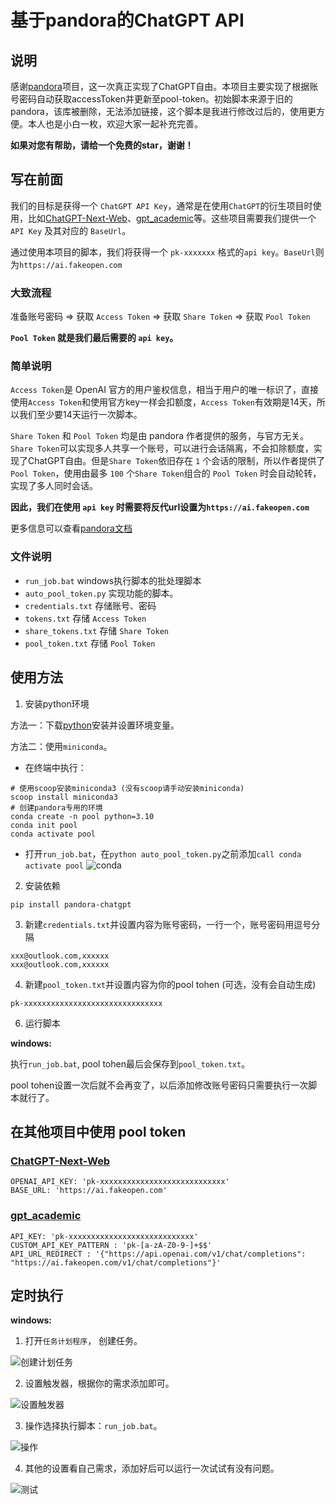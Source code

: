 # 基于pandora的ChatGPT API

## 说明

感谢[pandora](https://github.com/zhile-io/pandora)项目，这一次真正实现了ChatGPT自由。本项目主要实现了根据账号密码自动获取accessToken并更新至pool-token。初始脚本来源于旧的pandora，该库被删除，无法添加链接，这个脚本是我进行修改过后的，使用更方便。本人也是小白一枚，欢迎大家一起补充完善。

**如果对您有帮助，请给一个免费的star，谢谢！**

## 写在前面

我们的目标是获得一个 `ChatGPT API Key`，通常是在使用`ChatGPT`的衍生项目时使用，比如[ChatGPT-Next-Web](https://github.com/Yidadaa/ChatGPT-Next-Web)、[gpt_academic](https://github.com/binary-husky/gpt_academic)等。这些项目需要我们提供一个 `API Key` 及其对应的 `BaseUrl`。

通过使用本项目的脚本，我们将获得一个 `pk-xxxxxxx` 格式的`api key`。`BaseUrl`则为`https://ai.fakeopen.com`

### 大致流程

准备账号密码 => 获取 `Access Token` => 获取 `Share Token` => 获取 `Pool Token`

**`Pool Token` 就是我们最后需要的 `api key`。**

### 简单说明

`Access Token`是 OpenAI 官方的用户鉴权信息，相当于用户的唯一标识了，直接使用`Access Token`和使用官方key一样会扣额度，`Access Token`有效期是14天，所以我们至少要14天运行一次脚本。

`Share Token` 和 `Pool Token` 均是由 pandora 作者提供的服务，与官方无关。`Share Token`可以实现多人共享一个账号，可以进行会话隔离，不会扣除额度，实现了ChatGPT自由。但是`Share Token`依旧存在 `1` 个会话的限制，所以作者提供了 `Pool Token`，使用由最多 `100` 个`Share Token`组合的 `Pool Token` 时会自动轮转，实现了多人同时会话。

**因此，我们在使用 `api key` 时需要将反代url设置为`https://ai.fakeopen.com`**

更多信息可以查看[pandora文档](https://github.com/zhile-io/pandora/blob/master/doc/fakeopen.md)

### 文件说明

- `run_job.bat` windows执行脚本的批处理脚本
- `auto_pool_token.py` 实现功能的脚本。
- `credentials.txt` 存储账号、密码
- `tokens.txt` 存储 `Access Token`
- `share_tokens.txt` 存储 `Share Token`
- `pool_token.txt` 存储 `Pool Token`

## 使用方法

1. 安装python环境

方法一：下载[python](https://www.python.org/downloads/)安装并设置环境变量。

方法二：使用`miniconda`。

- 在终端中执行：
```
# 使用scoop安装miniconda3 (没有scoop请手动安装miniconda)
scoop install miniconda3
# 创建pandora专用的环境
conda create -n pool python=3.10
conda init pool
conda activate pool
```

-  打开`run_job.bat`，在`python auto_pool_token.py`之前添加`call conda activate pool`
![conda](https://github.com/mufeng510/Free-ChatGPT-API/raw/master/images/5.png)

2. 安装依赖

```
pip install pandora-chatgpt
```

3. 新建`credentials.txt`并设置内容为账号密码，一行一个，账号密码用逗号分隔

```
xxx@outlook.com,xxxxxx
xxx@outlook.com,xxxxxx
```

4. 新建`pool_token.txt`并设置内容为你的pool tohen (可选，没有会自动生成)

```
pk-xxxxxxxxxxxxxxxxxxxxxxxxxxxxxxx
```

6. 运行脚本

**windows:**

执行`run_job.bat`, pool tohen最后会保存到`pool_token.txt`。

pool tohen设置一次后就不会再变了，以后添加修改账号密码只需要执行一次脚本就行了。

## 在其他项目中使用 pool token

### [ChatGPT-Next-Web](https://github.com/Yidadaa/ChatGPT-Next-Web)

```
OPENAI_API_KEY: 'pk-xxxxxxxxxxxxxxxxxxxxxxxxxxxx'
BASE_URL: 'https://ai.fakeopen.com'
```

### [gpt_academic](https://github.com/binary-husky/gpt_academic)

```
API_KEY: 'pk-xxxxxxxxxxxxxxxxxxxxxxxxxxxx'
CUSTOM_API_KEY_PATTERN : 'pk-[a-zA-Z0-9-]+$$'
API_URL_REDIRECT : '{"https://api.openai.com/v1/chat/completions": "https://ai.fakeopen.com/v1/chat/completions"}'
```

## 定时执行

**windows:**

1. 打开`任务计划程序`， 创建任务。

![创建计划任务](https://github.com/mufeng510/Free-ChatGPT-API/raw/master/images/1.png)

2. 设置触发器，根据你的需求添加即可。

![设置触发器](https://github.com/mufeng510/Free-ChatGPT-API/raw/master/images/2.png)

3. 操作选择执行脚本：`run_job.bat`。

![操作](https://github.com/mufeng510/Free-ChatGPT-API/raw/master/images/3.png)

4. 其他的设置看自己需求，添加好后可以运行一次试试有没有问题。

![测试](https://github.com/mufeng510/Free-ChatGPT-API/raw/master/images/4.png)